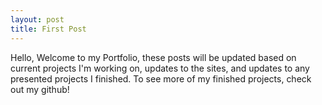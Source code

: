 ```yaml
---
layout: post
title: First Post
---
```


Hello, Welcome to my Portfolio, these posts will be updated based on current projects I'm working on, updates to the sites, and updates to any presented projects I finished. To see more of my finished projects, check out my github!